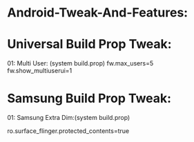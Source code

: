 # Android-Tweak-And-Features:

# Universal Build Prop Tweak:

01: Multi User: (system build.prop)
fw.max_users=5            
fw.show_multiuserui=1

# Samsung Build Prop Tweak:
01: Samsung Extra Dim:(system build.prop)

ro.surface_flinger.protected_contents=true
